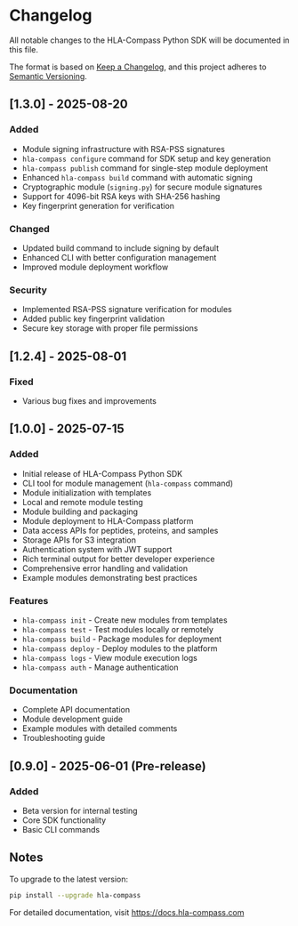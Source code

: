 # Changelog

All notable changes to the HLA-Compass Python SDK will be documented in this file.

The format is based on [Keep a Changelog](https://keepachangelog.com/en/1.0.0/),
and this project adheres to [Semantic Versioning](https://semver.org/spec/v2.0.0.html).

## [1.3.0] - 2025-08-20

### Added
- Module signing infrastructure with RSA-PSS signatures
- `hla-compass configure` command for SDK setup and key generation
- `hla-compass publish` command for single-step module deployment
- Enhanced `hla-compass build` command with automatic signing
- Cryptographic module (`signing.py`) for secure module signatures
- Support for 4096-bit RSA keys with SHA-256 hashing
- Key fingerprint generation for verification

### Changed
- Updated build command to include signing by default
- Enhanced CLI with better configuration management
- Improved module deployment workflow

### Security
- Implemented RSA-PSS signature verification for modules
- Added public key fingerprint validation
- Secure key storage with proper file permissions

## [1.2.4] - 2025-08-01

### Fixed
- Various bug fixes and improvements

## [1.0.0] - 2025-07-15

### Added
- Initial release of HLA-Compass Python SDK
- CLI tool for module management (`hla-compass` command)
- Module initialization with templates
- Local and remote module testing
- Module building and packaging
- Module deployment to HLA-Compass platform
- Data access APIs for peptides, proteins, and samples
- Storage APIs for S3 integration
- Authentication system with JWT support
- Rich terminal output for better developer experience
- Comprehensive error handling and validation
- Example modules demonstrating best practices

### Features
- `hla-compass init` - Create new modules from templates
- `hla-compass test` - Test modules locally or remotely
- `hla-compass build` - Package modules for deployment
- `hla-compass deploy` - Deploy modules to the platform
- `hla-compass logs` - View module execution logs
- `hla-compass auth` - Manage authentication

### Documentation
- Complete API documentation
- Module development guide
- Example modules with detailed comments
- Troubleshooting guide

## [0.9.0] - 2025-06-01 (Pre-release)

### Added
- Beta version for internal testing
- Core SDK functionality
- Basic CLI commands

## Notes

To upgrade to the latest version:
```bash
pip install --upgrade hla-compass
```

For detailed documentation, visit https://docs.hla-compass.com